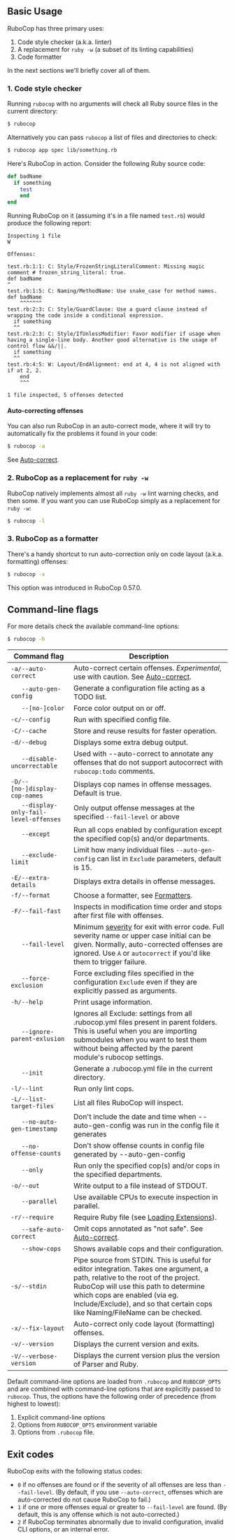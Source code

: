 ## Basic Usage

RuboCop has three primary uses:

1. Code style checker (a.k.a. linter)
1. A replacement for `ruby -w` (a subset of its linting capabilities)
1. Code formatter

In the next sections we'll briefly cover all of them.

### 1. Code style checker

Running `rubocop` with no arguments will check all Ruby source files
in the current directory:

```sh
$ rubocop
```

Alternatively you can pass `rubocop` a list of files and directories to check:

```sh
$ rubocop app spec lib/something.rb
```

Here's RuboCop in action. Consider the following Ruby source code:

```ruby
def badName
  if something
    test
    end
end
```

Running RuboCop on it (assuming it's in a file named `test.rb`) would produce the following report:

```
Inspecting 1 file
W

Offenses:

test.rb:1:1: C: Style/FrozenStringLiteralComment: Missing magic comment # frozen_string_literal: true.
def badName
^
test.rb:1:5: C: Naming/MethodName: Use snake_case for method names.
def badName
    ^^^^^^^
test.rb:2:3: C: Style/GuardClause: Use a guard clause instead of wrapping the code inside a conditional expression.
  if something
  ^^
test.rb:2:3: C: Style/IfUnlessModifier: Favor modifier if usage when having a single-line body. Another good alternative is the usage of control flow &&/||.
  if something
  ^^
test.rb:4:5: W: Layout/EndAlignment: end at 4, 4 is not aligned with if at 2, 2.
    end
    ^^^

1 file inspected, 5 offenses detected
```

#### Auto-correcting offenses

You can also run RuboCop in an auto-correct mode, where it will try to
automatically fix the problems it found in your code:

```sh
$ rubocop -a
```

See [Auto-correct](auto_correct.md).

### 2. RuboCop as a replacement for `ruby -w`

RuboCop natively implements almost all `ruby -w` lint warning checks, and then some. If you want you can use RuboCop
simply as a replacement for `ruby -w`:

```sh
$ rubocop -l
```

### 3. RuboCop as a formatter

There's a handy shortcut to run auto-correction only on code layout (a.k.a. formatting) offenses:

```sh
$ rubocop -x
```

This option was introduced in RuboCop 0.57.0.

## Command-line flags

For more details check the available command-line options:

```sh
$ rubocop -h
```

Command flag                    | Description
--------------------------------|------------------------------------------------------------
`-a/--auto-correct`             | Auto-correct certain offenses. *Experimental*, use with caution. See [Auto-correct](auto_correct.md).
`   --auto-gen-config`          | Generate a configuration file acting as a TODO list.
`   --[no-]color`               | Force color output on or off.
`-c/--config`                   | Run with specified config file.
`-C/--cache`                    | Store and reuse results for faster operation.
`-d/--debug`                    | Displays some extra debug output.
`   --disable-uncorrectable`    | Used with --auto-correct to annotate any offenses that do not support autocorrect with `rubocop:todo` comments.
`-D/--[no-]display-cop-names`   | Displays cop names in offense messages. Default is true.
`   --display-only-fail-level-offenses` | Only output offense messages at the specified `--fail-level` or above
`   --except`                   | Run all cops enabled by configuration except the specified cop(s) and/or departments.
`   --exclude-limit`            | Limit how many individual files `--auto-gen-config` can list in `Exclude` parameters, default is 15.
`-E/--extra-details`            | Displays extra details in offense messages.
`-f/--format`                   | Choose a formatter, see [Formatters](formatters.md).
`-F/--fail-fast`                | Inspects in modification time order and stops after first file with offenses.
`   --fail-level`               | Minimum [severity](configuration.md#severity) for exit with error code. Full severity name or upper case initial can be given. Normally, auto-corrected offenses are ignored. Use `A` or `autocorrect` if you'd like them to trigger failure.
`   --force-exclusion`          | Force excluding files specified in the configuration `Exclude` even if they are explicitly passed as arguments.
`-h/--help`                     | Print usage information.
`   --ignore-parent-exlusion`   | Ignores all Exclude: settings from all .rubocop.yml files present in parent folders. This is useful when you are importing submodules when you want to test them without being affected by the parent module's rubocop settings.
`   --init`                     | Generate a .rubocop.yml file in the current directory.
`-l/--lint`                     | Run only lint cops.
`-L/--list-target-files`        | List all files RuboCop will inspect.
`   --no-auto-gen-timestamp`    | Don't include the date and time when --auto-gen-config was run in the config file it generates
`   --no-offense-counts`        | Don't show offense counts in config file generated by --auto-gen-config
`   --only`                     | Run only the specified cop(s) and/or cops in the specified departments.
`-o/--out`                      | Write output to a file instead of STDOUT.
`   --parallel`                 | Use available CPUs to execute inspection in parallel.
`-r/--require`                  | Require Ruby file (see [Loading Extensions](extensions.md#loading-extensions)).
`   --safe-auto-correct`        | Omit cops annotated as "not safe". See [Auto-correct](auto_correct.md).
`   --show-cops`                | Shows available cops and their configuration.
`-s/--stdin`                    | Pipe source from STDIN. This is useful for editor integration. Takes one argument, a path, relative to the root of the project. RuboCop will use this path to determine which cops are enabled (via eg. Include/Exclude), and so that certain cops like Naming/FileName can be checked.
`-x/--fix-layout`               | Auto-correct only code layout (formatting) offenses.
`-v/--version`                  | Displays the current version and exits.
`-V/--verbose-version`          | Displays the current version plus the version of Parser and Ruby.

Default command-line options are loaded from `.rubocop` and `RUBOCOP_OPTS` and are combined with command-line options that are explicitly passed to `rubocop`.
Thus, the options have the following order of precedence (from highest to lowest):

1. Explicit command-line options
2. Options from `RUBOCOP_OPTS` environment variable
3. Options from `.rubocop` file.

## Exit codes

RuboCop exits with the following status codes:

- `0` if no offenses are found or if the severity of all offenses are less than
  `--fail-level`. (By default, if you use `--auto-correct`, offenses which are
  auto-corrected do not cause RuboCop to fail.)
- `1` if one or more offenses equal or greater to `--fail-level` are found. (By
  default, this is any offense which is not auto-corrected.)
- `2` if RuboCop terminates abnormally due to invalid configuration, invalid CLI
  options, or an internal error.
